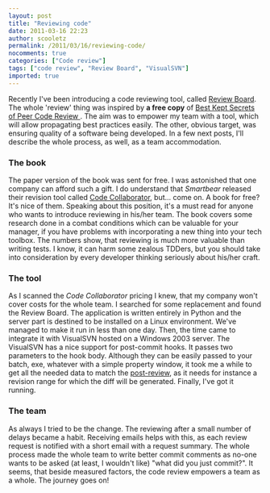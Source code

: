 ```yaml
---
layout: post
title: "Reviewing code"
date: 2011-03-16 22:23
author: scooletz
permalink: /2011/03/16/reviewing-code/
nocomments: true
categories: ["Code review"]
tags: ["code review", "Review Board", "VisualSVN"]
imported: true
---
```


Recently I've been introducing a code reviewing tool, called [Review Board](http://www.reviewboard.org/). The whole 'review' thing was inspired by **a free copy** of  [Best Kept Secrets of Peer Code Review ](http://smartbear.com/best-kept-secrets-of-peer-code-review/). The aim was to empower my team with a tool, which will allow propagating best practices easily. The other, obvious target, was ensuring quality of a software being developed. In a few next posts, I'll describe the whole process, as well, as a team accommodation.

### The book

The paper version of the book was sent for free. I was astonished that one company can afford such a gift. I do understand that *Smartbear* released their revision tool called [Code Collaborator](http://smartbear.com/products/development-tools/code-review/features/), but... come on. A book for free? It's nice of them. Speaking about this position, it's a must read for anyone who wants to introduce reviewing in his/her team. The book covers some research done in a combat conditions which can be valuable for your manager, if you have problems with incorporating a new thing into your tech toolbox. The numbers show, that reviewing is much more valuable than writing tests. I know, it can harm some zealous TDDers, but you should take into consideration by every developer thinking seriously about his/her craft.

### The tool

As I scanned the *Code Collaborator* pricing I knew, that my company won't cover costs for the whole team. I searched for some replacement and found the Review Board. The application is written entirely in Python and the server part is destined to be installed on a Linux environment. We've managed to make it run in less than one day. Then, the time came to integrate it with VisualSVN hosted on a Windows 2003 server. The VisualSVN has a nice support for post-commit hooks. It passes two parameters to the hook body. Although they can be easily passed to your batch, exe, whatever with a simple property window, it took me a while to get all the needed data to match the [post-review](http://www.reviewboard.org/docs/manual/dev/users/tools/post-review/), as it needs for instance a revision range for which the diff will be generated. Finally, I've got it running.

### The team

As always I tried to be the change. The reviewing after a small number of delays became a habit. Receiving emails helps with this, as each review request is notified with a short email with a request summary. The whole process made the whole team to write better commit comments as no-one wants to be asked (at least, I wouldn't like) "what did you just commit?". It seems, that beside measured factors, the code review empowers a team as a whole. The journey goes on!
